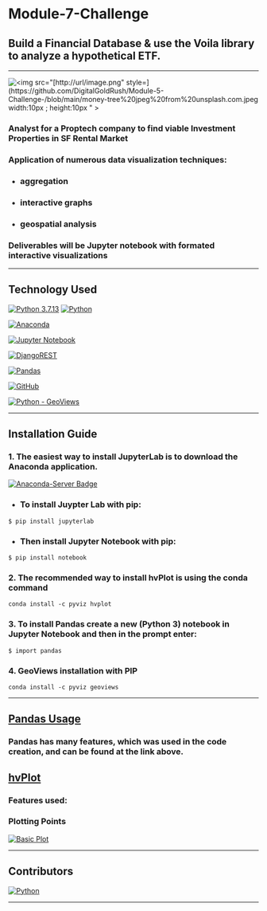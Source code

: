 # Module-7-Challenge

## Build a Financial Database & use the Voila library to analyze a hypothetical ETF.
---

![<img src="[http://url/image.png" style=](https://github.com/DigitalGoldRush/Module-5-Challenge-/blob/main/money-tree%20jpeg%20from%20unsplash.com.jpeg width:10px ; height:10px " >](https://github.com/DigitalGoldRush/Module-7-Challenge/blob/main/man%20with%20modern%20computer.jpeg)

### Analyst for a Proptech company to find viable Investment Properties in SF Rental Market
### Application of numerous data visualization techniques:
  - ### aggregation
  - ### interactive graphs
  - ### geospatial analysis 
  
### Deliverables will be Jupyter notebook with formated interactive visualizations
---

## Technology Used

[![Python 3.7.13](https://img.shields.io/badge/python-3670A0?style=for-the-badge&logo=python&logoColor=ffdd54)]([https://www.python.org/downloads/release/python-3912/)
[![Python](https://img.shields.io/badge/Python-3.9.12-blue)](https://www.python.org/downloads/release/python-3912/)

[![Anaconda](https://img.shields.io/badge/Anaconda-%2344A833.svg?style=for-the-badge&logo=anaconda&logoColor=white)](https://www.anaconda.com/)

[![Jupyter Notebook](https://img.shields.io/badge/jupyter-%23F37626.svg?style=for-the-badge&logo=jupyter&logoColor=white)](https://jupyter.org/)

[<img alt="DjangoREST" src="https://img.shields.io/badge/PyPI-pyviz-ff1709?style=for-the-badge&logoColor=white&color=ff1709&labelColor=gray"/>](https://pypi.org/project/pyviz/)
  
[<img alt="Pandas" src="https://img.shields.io/badge/pandas-%23150458.svg?style=for-the-badge&logo=pandas&logoColor=white" />](https://pandas.pydata.org/)

[<img alt="GitHub" src="https://img.shields.io/badge/github-%23121011.svg?style=for-the-badge&logo=github&logoColor=white"/>](https://github.com/DigitalGoldRush?tab=repositories)

[![Python - GeoViews](https://img.shields.io/badge/Python-GeoViews-blue?style=for-the-badge)](http://geoviews.org/)

---

## Installation Guide

### 1. The easiest way to install JupyterLab is to download the Anaconda application.
[![Anaconda-Server Badge](https://anaconda.org/conda-forge/markdown-include/badges/installer/conda.svg)](https://www.anaconda.com/products/distribution)

  - ### To install Juypter Lab with pip:
```
$ pip install jupyterlab
```
  - ### Then install Jupyter Notebook with pip:
```
$ pip install notebook
```
### 2. The recommended way to install hvPlot is using the conda command
  ```
conda install -c pyviz hvplot
```
### 3. To install Pandas create a new (Python 3) notebook in Jupyter Notebook and then in the prompt enter:
```
$ import pandas
```
### 4. GeoViews installation with PIP
  ```
 conda install -c pyviz geoviews
``` 
---

## [Pandas Usage](https://pandas.pydata.org/docs/user_guide/index.html)

### Pandas has many features, which was used in the code creation, and can be found at the link above. 

## [hvPlot](https://hvplot.holoviz.org/#)

### Features used:

### Plotting Points
[![Basic Plot](https://github.com/DigitalGoldRush/Module-6-Challenge/blob/main/Images/6-4-geoviews-plot.png)](https://hvplot.holoviz.org/user_guide/Geographic_Data.html)

---
## Contributors

[![Python](https://img.shields.io/badge/Michael_Dionne-LinkedIn-blue)](https://www.linkedin.com/in/michael-dionne-b2a1b61b/)

---
